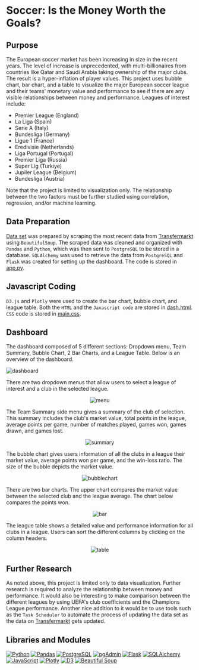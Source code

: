 # Soccer: Is the Money Worth the Goals?

## Purpose

The European soccer market has been increasing in size in the recent years. The level of increase is unprecedented, with multi-billionaires from countries like Qatar and Saudi Arabia taking ownership of the major clubs. The result is a hyper-inflation of player values.
This project uses bubble chart, bar chart, and a table to visualize the major European soccer league and their teams' monetary value and performance to see if there are any visible relationships between money and performance.
Leagues of interest include:
- Premier League (England)
- La Liga (Spain)
- Serie A (Italy)
- Bundesliga (Germany)
- Ligue 1 (France)
- Eredivisie (Netherlands)
- Liga Portugal (Portugal)
- Premier Liga (Russia)
- Super Lig (Turkiye)
- Jupiler League (Belgium)
- Bundesliga (Austria)

Note that the project is limited to visualization only. The relationship between the two factors must be further studied using correlation, regression, and/or machine learning.

## Data Preparation

[Data set](https://github.com/ericyang91/Soccer_Is_the_Money_Worth_the_Goals/blob/main/data_scrape.ipynb) was prepared by scraping the most recent data from [Transfermarkt](https://www.transfermarkt.us/) using `BeautifulSoup`. The scraped data was cleaned and organized with `Pandas` and `Python`, which was then sent to `PostgreSQL` to be stored in a database. `SQLAlchemy` was used to retrieve the data from `PostgreSQL` and `Flask` was created for setting up the dashboard. The code is stored in [app.py](https://github.com/ericyang91/Soccer_Is_the_Money_Worth_the_Goals/blob/main/app.py).

## Javascript Coding

`D3.js` and `Plotly` were used to create the bar chart, bubble chart, and league table. Both the `HTML` and the `Javascript code` are stored in [dash.html](https://github.com/ericyang91/Soccer_Is_the_Money_Worth_the_Goals/blob/main/templates/dash.html). `CSS` code is stored in [main.css](https://github.com/ericyang91/Soccer_Is_the_Money_Worth_the_Goals/blob/main/static/main.css).

## Dashboard

The dashboard composed of 5 different sections: Dropdown menu, Team Summary, Bubble Chart, 2 Bar Charts, and a League Table. Below is an overview of the dashboard.

![dashboard](https://github.com/ericyang91/Soccer_Is_the_Money_Worth_the_Goals/blob/main/captures/dashfull.jpg)

There are two dropdown menus that allow users to select a league of interest and a club in the selected league.

<p align="center">
  <img src="https://github.com/ericyang91/Soccer_Is_the_Money_Worth_the_Goals/blob/main/captures/dashboard.jpg" alt="menu"/>
</p>

The Team Summary side menu gives a summary of the club of selection. This summary includes the club's market value, total points in the league, average points per game, number of matches played, games won, games drawn, and games lost.

<p align="center">
  <img src="https://github.com/ericyang91/Soccer_Is_the_Money_Worth_the_Goals/blob/main/captures/teamsummary.jpg" alt="summary"/>
</p>

The bubble chart gives users information of all the clubs in a league their market value, average points won per game, and the win-loss ratio. The size of the bubble depicts the market value.

<p align="center">
  <img src="https://github.com/ericyang91/Soccer_Is_the_Money_Worth_the_Goals/blob/main/captures/bubblechart.jpg" alt="bubblechart"/>
</p>

There are two bar charts. The upper chart compares the market value between the selected club and the league average. The chart below compares the points won.

<p align="center">
  <img src="https://github.com/ericyang91/Soccer_Is_the_Money_Worth_the_Goals/blob/main/captures/bar.jpg" alt="bar"/>
</p>

The league table shows a detailed value and performance information for all clubs in a league. Users can sort the different columns by clicking on the column headers.

<p align="center">
  <img src="https://github.com/ericyang91/Soccer_Is_the_Money_Worth_the_Goals/blob/main/captures/table.jpg" alt="table"/>
</p>

## Further Research

As noted above, this project is limited only to data visualization. Further research is required to analyze the relationship between money and performance. It would also be interesting to make comparison between the different leagues by using UEFA's club coefficients and the Champions League performance. Another nice addition to it would be to use tools such as the `Task Scheduler` to automate the process of updating the data set as the data on [Transfermarkt](https://www.transfermarkt.us/) gets updated.

## Libraries and Modules
[![Python](https://img.shields.io/badge/-Python-3776AB?logo=python&logoColor=white&style=flat)](https://www.python.org/)
[![Pandas](https://img.shields.io/badge/-Pandas-150458?logo=pandas&logoColor=white&style=flat)](https://pandas.pydata.org/)
[![PostgreSQL](https://img.shields.io/badge/-PostgreSQL-336791?logo=postgresql&logoColor=white&style=flat)](https://www.postgresql.org/)
[![pgAdmin](https://img.shields.io/badge/-pgAdmin-336791?logo=postgresql&logoColor=white&style=flat)](https://www.pgadmin.org/)
[![Flask](https://img.shields.io/badge/-Flask-000000?logo=flask&logoColor=white&style=flat)](https://flask.palletsprojects.com/)
[![SQLAlchemy](https://img.shields.io/badge/-SQLAlchemy-1C2833?logo=sqlalchemy&logoColor=white&style=flat)](https://www.sqlalchemy.org/)
[![JavaScript](https://img.shields.io/badge/-JavaScript-F7DF1E?logo=javascript&logoColor=black&style=flat)](https://www.javascript.com/)
[![Plotly](https://img.shields.io/badge/-Plotly-3F4F75?logo=plotly&logoColor=white&style=flat)](https://plotly.com/)
[![D3](https://img.shields.io/badge/-D3-F9A03C?logo=d3.js&logoColor=white&style=flat)](https://d3js.org/)
[![Beautiful Soup](https://img.shields.io/badge/BeautifulSoup-%E2%9C%A8-green)](https://pypi.org/project/beautifulsoup4/)

